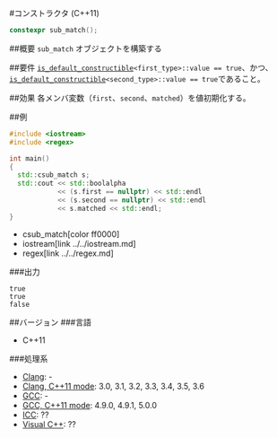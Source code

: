 #コンストラクタ (C++11)
```cpp
constexpr sub_match();
```

##概要
`sub_match` オブジェクトを構築する


##要件
[`is_default_constructible`](../../type_traits/is_default_constructible.md)`<first_type>::value == true`、かつ、[`is_default_constructible`](../../type_traits/is_default_constructible.md)`<second_type>::value == true`であること。


##効果
各メンバ変数（`first`、`second`、`matched`）を値初期化する。


##例
```cpp
#include <iostream>
#include <regex>

int main()
{
  std::csub_match s;
  std::cout << std::boolalpha
            << (s.first == nullptr) << std::endl
            << (s.second == nullptr) << std::endl
            << s.matched << std::endl;
}
```
* csub_match[color ff0000]
* iostream[link ../../iostream.md]
* regex[link ../../regex.md]

###出力
```
true
true
false
```


##バージョン
###言語
- C++11

###処理系
- [Clang](/implementation.md#clang): -
- [Clang, C++11 mode](/implementation.md#clang): 3.0, 3.1, 3.2, 3.3, 3.4, 3.5, 3.6
- [GCC](/implementation.md#gcc): -
- [GCC, C++11 mode](/implementation.md#gcc): 4.9.0, 4.9.1, 5.0.0
- [ICC](/implementation.md#icc): ??
- [Visual C++](/implementation.md#visual_cpp): ??
